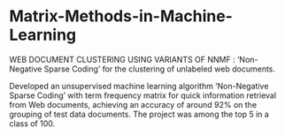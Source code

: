 # Matrix-Methods-in-Machine-Learning
WEB DOCUMENT CLUSTERING USING VARIANTS OF NNMF : ‘Non-Negative Sparse Coding’ for the clustering of unlabeled web documents.

Developed an unsupervised machine learning algorithm ‘Non-Negative Sparse Coding’ with term frequency matrix for quick information retrieval from Web documents, achieving an accuracy of around 92% on the grouping of test data documents. The project was among the top 5 in a class of 100. 
